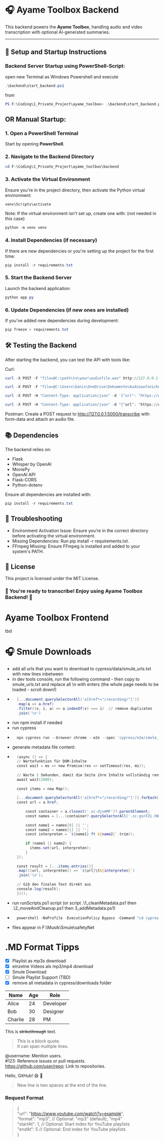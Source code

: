 # 🎧 Ayame Toolbox Backend

This backend powers the **Ayame Toolbox**, handling audio and video transcription with optional AI-generated summaries.

---

## 🚀 **Setup and Startup Instructions**

### Backend Server Startup using PowerShell-Script:
open new Terminal as Windows Powershell and execute 
```powershell
.\backend\start_backend.ps1
```
from
```powershell
PS F:\Coding\1_Private_Project\ayame_toolbox> .\backend\start_backend.ps1
```

## OR Manual Startup:
### 1. **Open a PowerShell Terminal**
Start by opening **PowerShell**.

### 2. **Navigate to the Backend Directory**
```powershell
cd F:\Coding\1_Private_Project\ayame_toolbox\backend
```

### 3. **Activate the Virtual Environment**
Ensure you're in the project directory, then activate the Python virtual environment:

```powershell
venv\Scripts\activate
```

Note: If the virtual environment isn't set up, create one with: (not needed in this case)

```powershell
python -m venv venv
```

### 4. **Install Dependencies (if necessary)**
If there are new dependencies or you're setting up the project for the first time:

```powershell
pip install -r requirements.txt
```

### 5. **Start the Backend Server**
Launch the backend application:

```powershell
python app.py
```

### 6. **Update Dependencies (if new ones are installed)**
If you've added new dependencies during development:

```powershell
pip freeze > requirements.txt
```

## 🛠️ **Testing the Backend**
After starting the backend, you can test the API with tools like:

Curl:
```powershell
curl -X POST -F "file=@C:\path\to\your\audiofile.wav" http://127.0.0.1:5000/transcribe
```
```powershell
curl -X POST -F "file=@C:\Users\banis\OneDrive\Dokumente\Audioaufzeichnungen\Multi Lingual language transcription test.wav" http://127.0.0.1:5000/transcribe
```
```powershell
curl -X POST -H "Content-Type: application/json" -d '{"url": "https://www.youtube.com/watch?v=bGci1ixhveI&list=WL&index=2&t=6305s", "format": "mp4"}'
```
```powershell
curl -X POST -H "Content-Type: application/json" -d "{"url": "https://www.smule.com/recording/example"}" http://127.0.0.1:5000/download
```
Postman: Create a POST request to http://127.0.0.1:5000/transcribe with form-data and attach an audio file.

## 📚 Dependencies
The backend relies on:

- Flask
- Whisper by OpenAI
- MoviePy
- OpenAI API
- Flask-CORS
- Python-dotenv

Ensure all dependencies are installed with:

```powershell
pip install -r requirements.txt
```

## 🐛 Troubleshooting
- Environment Activation Issue: Ensure you’re in the correct directory before activating the virtual environment.
- Missing Dependencies: Run pip install -r requirements.txt.
- FFmpeg Missing: Ensure FFmpeg is installed and added to your system's PATH.

## 📄 License
This project is licensed under the MIT License.

### 🎯 You're ready to transcribe! Enjoy using Ayame Toolbox Backend! 🚀

# Ayame Toolbox Frontend

tbd

# 🎧 Smule Downloads
- add all urls that you want to download to cypress/data/smule_urls.txt with new lines inbetween
- in dev tools console, run the following command - then copy to smule_urls.txt and replace all \n with enters (the whole page needs to be loaded - scroll down!)
- ```powershell 
    [...document.querySelectorAll('a[href*="/recording/"]')]
    .map(a => a.href)
    .filter((v, i, a) => a.indexOf(v) === i)  // remove duplicates
    .join('\n')
    ```
- run npm install if needed
- run cypress
- ```powershell 
    npx cypress run --browser chrome --e2e --spec 'cypress/e2e/smule_download_sownloader.cy.js'
    ```
- generate metadata file content:
- ```powershell
    (async () => {
    // Wartefunktion für DOM-Inhalte
    const wait = ms => new Promise(res => setTimeout(res, ms));
    
    // Warte 2 Sekunden, damit die Seite ihre Inhalte vollständig rendert
    await wait(2000);
    
    const items = new Map();
    
    [...document.querySelectorAll('a[href*="/recording/"]')].forEach(a => {
    const url = a.href;
    
        const container = a.closest('.sc-djvmMF')?.parentElement;
        const names = [...(container?.querySelectorAll('.sc-gsnTZi.hNtid') || [])].map(span => span.textContent.trim());
    
        const name1 = names[0] || '';
        const name2 = names[1] || '';
        const interpreten = `${name1} ft ${name2}`.trim();
    
        if (name1 || name2) {
          items.set(url, interpreten);
        }
    });
    
    const result = [...items.entries()]
    .map(([url, interpreten]) => `${url}\t${interpreten}`)
    .join('\n');
    
    // Gib den finalen Text direkt aus
    console.log(result);
    })();
    ```
- run runScripts.ps1 script (or script .\1_cleanMetadata.ps1 then .\2_moveAndCleanup.ps1 then 3_addMetadata.ps1)
- ```powershell 
    powershell -NoProfile -ExecutionPolicy Bypass -Command "cd cypress; ./runScripts.ps1"
    ```
- files appear in F:\Musik\Smule\safetyNet



# .MD Format Tipps

- [x] Playlist as mp3s download
- [x] einzelne Videos als mp3/mp4 download
- [x] Smule Download
- [ ] Smule Playlist Support (TBD)
- [x] remove all metadata in cypress/downloads folder

| Name    | Age | Role       |
|---------|-----|------------|
| Alice   | 24  | Developer  |
| Bob     | 30  | Designer   |
| Charlie | 28  | PM         |

This is ~~strikethrough~~ text.

> This is a block quote.  
> It can span multiple lines.

@username: Mention users.  
#123: Reference issues or pull requests.  
https://github.com/user/repo: Link to repositories.

Hello, GitHub! :smile: :rocket:  
[^1]: This is the footnote.

> New line is two spaces at the end of the line.


### Request Format
> {  
>   "url": "https://www.youtube.com/watch?v=example",  
>   "format": "mp3",         // Optional: "mp3" (default), "mp4"  
>   "startAt": 1,            // Optional: Start index for YouTube playlists  
>   "endAt": 5               // Optional: End index for YouTube playlists  
> }

